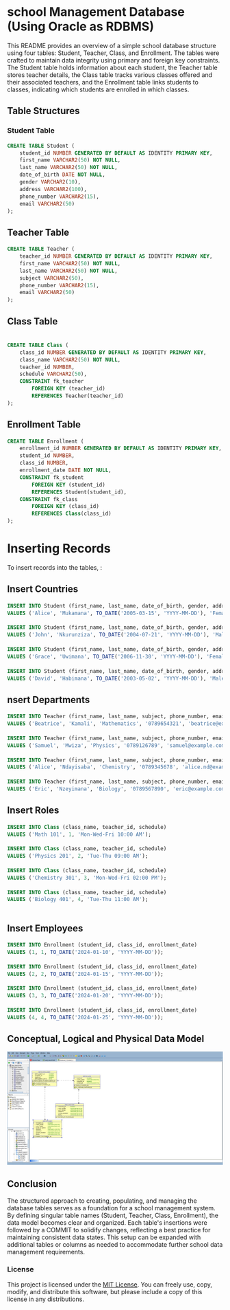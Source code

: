 # school Management Database (Using Oracle as RDBMS)

This README provides an overview of a simple school database structure using four tables: Student, Teacher, Class, and Enrollment. The tables were crafted to maintain data integrity using primary and foreign key constraints. The Student table holds information about each student, the Teacher table stores teacher details, the Class table tracks various classes offered and their associated teachers, and the Enrollment table links students to classes, indicating which students are enrolled in which classes.
## Table Structures

### Student Table

```sql
CREATE TABLE Student (
    student_id NUMBER GENERATED BY DEFAULT AS IDENTITY PRIMARY KEY,
    first_name VARCHAR2(50) NOT NULL,
    last_name VARCHAR2(50) NOT NULL,
    date_of_birth DATE NOT NULL,
    gender VARCHAR2(10),
    address VARCHAR2(100),
    phone_number VARCHAR2(15),
    email VARCHAR2(50)
);
```

## Teacher Table

```sql
CREATE TABLE Teacher (
    teacher_id NUMBER GENERATED BY DEFAULT AS IDENTITY PRIMARY KEY,
    first_name VARCHAR2(50) NOT NULL,
    last_name VARCHAR2(50) NOT NULL,
    subject VARCHAR2(50),
    phone_number VARCHAR2(15),
    email VARCHAR2(50)
);


```

## Class Table

```sql

CREATE TABLE Class (
    class_id NUMBER GENERATED BY DEFAULT AS IDENTITY PRIMARY KEY,
    class_name VARCHAR2(50) NOT NULL,
    teacher_id NUMBER,
    schedule VARCHAR2(50),
    CONSTRAINT fk_teacher
        FOREIGN KEY (teacher_id) 
        REFERENCES Teacher(teacher_id)
);

```

## Enrollment Table

```sql
CREATE TABLE Enrollment (
    enrollment_id NUMBER GENERATED BY DEFAULT AS IDENTITY PRIMARY KEY,
    student_id NUMBER,
    class_id NUMBER,
    enrollment_date DATE NOT NULL,
    CONSTRAINT fk_student
        FOREIGN KEY (student_id) 
        REFERENCES Student(student_id),
    CONSTRAINT fk_class
        FOREIGN KEY (class_id) 
        REFERENCES Class(class_id)
);

```

# Inserting Records

To insert records into the tables, :

## Insert Countries

```sql
INSERT INTO Student (first_name, last_name, date_of_birth, gender, address, phone_number, email) 
VALUES ('Alice', 'Mukamana', TO_DATE('2005-03-15', 'YYYY-MM-DD'), 'Female', 'Kigali', '0789123456', 'alice@example.com');

INSERT INTO Student (first_name, last_name, date_of_birth, gender, address, phone_number, email) 
VALUES ('John', 'Nkurunziza', TO_DATE('2004-07-21', 'YYYY-MM-DD'), 'Male', 'Huye', '0789765432', 'john@example.com');

INSERT INTO Student (first_name, last_name, date_of_birth, gender, address, phone_number, email) 
VALUES ('Grace', 'Uwimana', TO_DATE('2006-11-30', 'YYYY-MM-DD'), 'Female', 'Musanze', '0789345678', 'grace@example.com');

INSERT INTO Student (first_name, last_name, date_of_birth, gender, address, phone_number, email) 
VALUES ('David', 'Habimana', TO_DATE('2003-05-02', 'YYYY-MM-DD'), 'Male', 'Nyamata', '0789456123', 'david@example.com');

```

## nsert Departments

```sql 
INSERT INTO Teacher (first_name, last_name, subject, phone_number, email) 
VALUES ('Beatrice', 'Kamali', 'Mathematics', '0789654321', 'beatrice@example.com');

INSERT INTO Teacher (first_name, last_name, subject, phone_number, email) 
VALUES ('Samuel', 'Mwiza', 'Physics', '0789126789', 'samuel@example.com');

INSERT INTO Teacher (first_name, last_name, subject, phone_number, email) 
VALUES ('Alice', 'Ndayisaba', 'Chemistry', '0789345678', 'alice.nd@example.com');

INSERT INTO Teacher (first_name, last_name, subject, phone_number, email) 
VALUES ('Eric', 'Nzeyimana', 'Biology', '0789567890', 'eric@example.com');


```
## Insert Roles

```sql
INSERT INTO Class (class_name, teacher_id, schedule) 
VALUES ('Math 101', 1, 'Mon-Wed-Fri 10:00 AM');

INSERT INTO Class (class_name, teacher_id, schedule) 
VALUES ('Physics 201', 2, 'Tue-Thu 09:00 AM');

INSERT INTO Class (class_name, teacher_id, schedule) 
VALUES ('Chemistry 301', 3, 'Mon-Wed-Fri 02:00 PM');

INSERT INTO Class (class_name, teacher_id, schedule) 
VALUES ('Biology 401', 4, 'Tue-Thu 11:00 AM');



```

## Insert Employees

```sql
INSERT INTO Enrollment (student_id, class_id, enrollment_date) 
VALUES (1, 1, TO_DATE('2024-01-10', 'YYYY-MM-DD'));

INSERT INTO Enrollment (student_id, class_id, enrollment_date) 
VALUES (2, 2, TO_DATE('2024-01-15', 'YYYY-MM-DD'));

INSERT INTO Enrollment (student_id, class_id, enrollment_date) 
VALUES (3, 3, TO_DATE('2024-01-20', 'YYYY-MM-DD'));

INSERT INTO Enrollment (student_id, class_id, enrollment_date) 
VALUES (4, 4, TO_DATE('2024-01-25', 'YYYY-MM-DD'));


```

## Conceptual, Logical and Physical Data Model

![alt text](<WhatsApp Image 2024-10-04 at 00.20.29.jpeg>)

## Conclusion

The structured approach to creating, populating, and managing the database tables serves as a foundation for a school management system. By defining singular table names (Student, Teacher, Class, Enrollment), the data model becomes clear and organized. Each table's insertions were followed by a COMMIT to solidify changes, reflecting a best practice for maintaining consistent data states. This setup can be expanded with additional tables or columns as needed to accommodate further school data management requirements.
### License

This project is licensed under the [MIT License](https://opensource.org/licenses/MIT). You can freely use, copy, modify, and distribute this software, but please include a copy of this license in any distributions.
